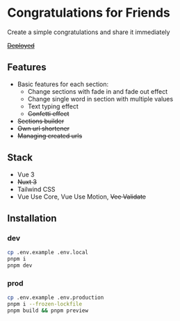 # Congratulations for Friends

Create a simple congratulations and share it immediately

~~[Deployed](https://special-ff-hb.pages.dev)~~

## Features

- Basic features for each section:
  - Change sections with fade in and fade out effect
  - Change single word in section with multiple values
  - Text typing effect
  - ~~Confetti effect~~
- ~~Sections builder~~
- ~~Own url shortener~~
- ~~Managing created urls~~

## Stack

- Vue 3
- ~~Nuxt 3~~
- Tailwind CSS
- Vue Use Core, Vue Use Motion, ~~Vee Validate~~

## Installation

### dev

```bash
cp .env.example .env.local
pnpm i
pnpm dev
```

### prod

```bash
cp .env.example .env.production
pnpm i --frozen-lockfile
pnpm build && pnpm preview
```
